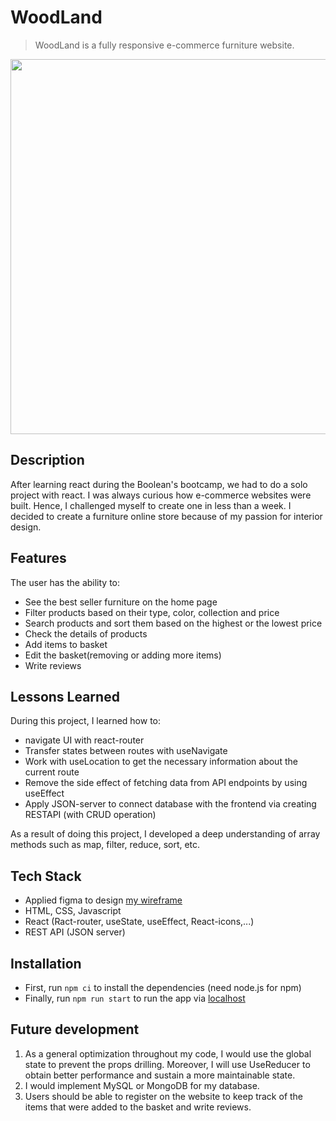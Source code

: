 # WoodLand
> WoodLand is a fully responsive e-commerce furniture website.

<img src='./public/assets/images/woodland.gif' width="600px"/>

## Description
After learning react during the Boolean's bootcamp, we had to do a solo project with react. I was always curious how e-commerce websites were built. Hence, I challenged myself to create one in less than a week. I decided to create a furniture online store because of my passion for interior design.

## Features
The user has the ability to:
- See the best seller furniture on the home page
- Filter products based on their type, color, collection and price
- Search products and sort them based on the highest or the lowest price
- Check the details of products
- Add items to basket
- Edit the basket(removing or adding more items)
- Write reviews 

## Lessons Learned
During this project, I learned how to:
- navigate UI with react-router
- Transfer states between routes with useNavigate
- Work with useLocation to get the necessary information about the current route
- Remove the side effect of fetching data from API endpoints by using useEffect
- Apply JSON-server to connect database with the frontend via creating RESTAPI (with CRUD operation)

As a result of doing this project, I developed a deep understanding of array methods such as map, filter, reduce, sort, etc.

## Tech Stack
- Applied figma to design <a href="https://www.figma.com/file/AQ7tZRnMHqPFyOhUmfWrsi/furniture?node-id=0%3A1">my wireframe</a>
- HTML, CSS, Javascript
- React (Ract-router, useState, useEffect, React-icons,...)
- REST API (JSON server)

## Installation
- First, run `npm ci` to install the dependencies (need node.js for npm)
- Finally, run `npm run start` to run the app via <a href="http://localhost:3000">localhost<a/>

## Future development
1. As a general optimization throughout my code, I would use the global state to prevent the props drilling. Moreover, I will use UseReducer to obtain better performance and sustain a more maintainable state.
2. I would implement MySQL or MongoDB for my database.
3. Users should be able to register on the website to keep track of the items that were added to the basket and write reviews.
